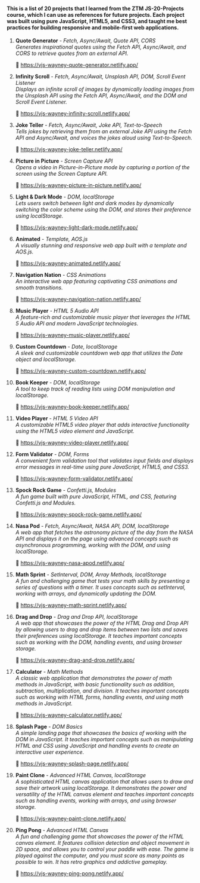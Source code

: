 #### This is a list of 20 projects that I learned from the ZTM JS-20-Projects course, which I can use as references for future projects. Each project was built using pure JavaScript, HTML5, and CSS3, and taught me best practices for building responsive and mobile-first web applications.


<ol>

<li>

**Quote Generator** - _Fetch, Async/Await, Quote API, CORS_<br>
<em>
Generates inspirational quotes using the Fetch API, Async/Await, and CORS to retrieve quotes from an external API.
</em>

🔗 <https://vjs-wayney-quote-generator.netlify.app/>

</li>

<li>

**Infinity Scroll** - _Fetch, Async/Await, Unsplash API, DOM, Scroll Event Listener_<br>
<em>
Displays an infinite scroll of images by dynamically loading images from the Unsplash API using the Fetch API, Async/Await, and the DOM and Scroll Event Listener.
</em>

🔗 <https://vjs-wayney-infinity-scroll.netlify.app/>

</li>

<li>

**Joke Teller** - _Fetch, Async/Await, Joke API, Text-to-Speech_<br>
<em>
Tells jokes by retrieving them from an external Joke API using the Fetch API and Async/Await, and voices the jokes aloud using Text-to-Speech.
</em>

🔗 <https://vjs-wayney-joke-teller.netlify.app/>

</li>

<li>

**Picture in Picture** - _Screen Capture API_<br>
<em>
Opens a video in Picture-in-Picture mode by capturing a portion of the screen using the Screen Capture API.
</em>

🔗 <https://vjs-wayney-picture-in-picture.netlify.app/>

</li>

<li>

**Light & Dark Mode** - _DOM, localStorage_<br>
<em>
Lets users switch between light and dark modes by dynamically switching the color scheme using the DOM, and stores their preference using localStorage.
</em>

🔗 <https://vjs-wayney-light-dark-mode.netlify.app/>

</li>
<li>

**Animated** - _Template, AOS.js_<br>
<em>
A visually stunning and responsive web app built with a template and AOS.js.
</em>

🔗 <https://vjs-wayney-animated.netlify.app/>

</li>
<li>

**Navigation Nation** - _CSS Animations_<br>
<em>
An interactive web app featuring captivating CSS animations and smooth transitions.
</em>

🔗 <https://vjs-wayney-navigation-nation.netlify.app/>

</li>
<li>

**Music Player** - _HTML 5 Audio API_<br>
<em>
A feature-rich and customizable music player that leverages the HTML 5 Audio API and modern JavaScript technologies.
</em>

🔗 <https://vjs-wayney-music-player.netlify.app/>

</li>
<li>

**Custom Countdown** - _Date, localStorage_<br>
<em>
A sleek and customizable countdown web app that utilizes the Date object and localStorage.
</em>

🔗 <https://vjs-wayney-custom-countdown.netlify.app/>

</li>
<li>

**Book Keeper** - _DOM, localStorage_<br>
<em>
A tool to keep track of reading lists using DOM manipulation and localStorage.
</em>

🔗 <https://vjs-wayney-book-keeper.netlify.app/>

</li>
<li>

**Video Player** - _HTML 5 Video API_<br>
<em>
A customizable HTML5 video player that adds interactive functionality using the HTML5 video element and JavaScript.
</em>

🔗 <https://vjs-wayney-video-player.netlify.app/>

</li>
<li>

**Form Validator** - _DOM, Forms_<br>
<em>
A convenient form validation tool that validates input fields and displays error messages in real-time using pure JavaScript, HTML5, and CSS3.
</em>

🔗 <https://vjs-wayney-form-validator.netlify.app/>

</li>
<li>

**Spock Rock Game** - _Confetti.js, Modules_<br>
<em>
A fun game built with pure JavaScript, HTML, and CSS, featuring Confetti.js and Modules.
</em>

🔗 <https://vjs-wayney-spock-rock-game.netlify.app/>

</li>
<li>

**Nasa Pod** - _Fetch, Async/Await, NASA API, DOM, localStorage_<br>
<em>
A web app that fetches the astronomy picture of the day from the NASA API and displays it on the page using advanced concepts such as asynchronous programming, working with the DOM, and using localStorage.
</em>

🔗 <https://vjs-wayney-nasa-apod.netlify.app/>

</li>
<li>

**Math Sprint** - _SetInterval, DOM, Array Methods, localStorage_<br>
<em>
A fun and challenging game that tests your math skills by presenting a series of questions with a timer. It uses concepts such as setInterval, working with arrays, and dynamically updating the DOM.
</em>

🔗 <https://vjs-wayney-math-sprint.netlify.app/>

</li>
<li>

**Drag and Drop** - _Drag and Drop API, localStorage_<br>
<em>
A web app that showcases the power of the HTML Drag and Drop API by allowing users to drag and drop items between two lists and saves their preferences using localStorage. It teaches important concepts such as working with the DOM, handling events, and using browser storage.
</em>

🔗 <https://vjs-wayney-drag-and-drop.netlify.app/>

</li>
<li>

**Calculator** - _Math Methods_<br>
<em>
A classic web application that demonstrates the power of math methods in JavaScript, with basic functionality such as addition, subtraction, multiplication, and division. It teaches important concepts such as working with HTML forms, handling events, and using math methods in JavaScript.
</em>

🔗 <https://vjs-wayney-calculator.netlify.app/>

</li>
<li>

**Splash Page** - _DOM Basics_<br>
<em>
A simple landing page that showcases the basics of working with the DOM in JavaScript. It teaches important concepts such as manipulating HTML and CSS using JavaScript and handling events to create an interactive user experience.
</em>

🔗 <https://vjs-wayney-splash-page.netlify.app/>

</li>
<li>

**Paint Clone** - _Advanced HTML Canvas, localStorage_<br>
<em>
A sophisticated HTML canvas application that allows users to draw and save their artwork using localStorage. It demonstrates the power and versatility of the HTML canvas element and teaches important concepts such as handling events, working with arrays, and using browser storage.
</em>

🔗 <https://vjs-wayney-paint-clone.netlify.app/>

</li>
<li>

**Ping Pong** - _Advanced HTML Canvas_<br>
<em>
A fun and challenging game that showcases the power of the HTML canvas element. It features collision detection and object movement in 2D space, and allows you to control your paddle with ease. The game is played against the computer, and you must score as many points as possible to win. It has retro graphics and addictive gameplay.
</em>

🔗 <https://vjs-wayney-ping-pong.netlify.app/>

</li>

</ol>
